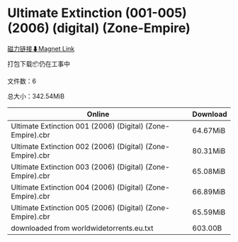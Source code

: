 # Ultimate Extinction (001-005) (2006) (digital) (Zone-Empire)

[磁力链接⬇Magnet Link](magnet:?xt=urn:btih:049cccbfadb8a83836eabcafc68a51bdd7ad00ba&dn=Ultimate%20Extinction%20%28001-005%29%20%282006%29%20%28digital%29%20%28Zone-Empire%29)

打包下载📦仍在工事中

文件数：6

总大小：342.54MiB

Online | Download
--- | ---
Ultimate Extinction 001 (2006) (Digital) (Zone-Empire).cbr | 64.67MiB
Ultimate Extinction 002 (2006) (Digital) (Zone-Empire).cbr | 80.31MiB
Ultimate Extinction 003 (2006) (Digital) (Zone-Empire).cbr | 65.08MiB
Ultimate Extinction 004 (2006) (Digital) (Zone-Empire).cbr | 66.89MiB
Ultimate Extinction 005 (2006) (Digital) (Zone-Empire).cbr | 65.59MiB
downloaded from worldwidetorrents.eu.txt | 603.00B